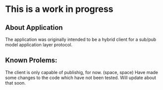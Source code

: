 # This is a work in progress
## About Application
The application was originally intended to be a hybrid client for a sub/pub model application layer protocol.

## Known Prolems:
The client is only capable of publishig, for now. (space, space)
Have made some changes to the code which have not been tested. Will update about that soon.
